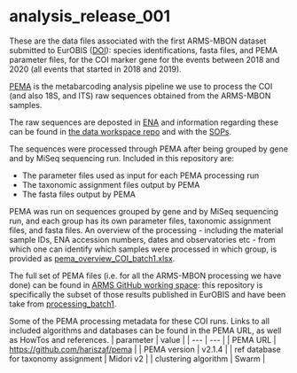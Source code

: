 # analysis_release_001

These are the data files associated with the first ARMS-MBON dataset submitted to EurOBIS ([DOI](https://doi.org/10.14284/620)): species identifications, fasta files, and PEMA parameter files, for the COI marker gene for the events between 2018 and 2020 (all events that started in 2018 and 2019).  

[PEMA](https://github.com/hariszaf/pema) is the metabarcoding analysis pipeline we use to process the COI (and also 18S, and ITS) raw sequences obtained from the ARMS-MBON samples. 

The raw sequences are deposted in [ENA](https://www.ebi.ac.uk/ena/browser/home) and information regarding these can be found in [the data workspace repo](https://github.com/arms-mbon/data_workspace/tree/main/qualitycontrolled_data) and with the [SOPs](https://github.com/arms-mbon/documentation/tree/main/standard_operating_procedures). 

The sequences were processed through PEMA after being grouped by gene and by MiSeq sequencing run. Included in this repository are:
* The parameter files used as input for each PEMA processing run
* The taxonomic assignment files output by PEMA
* The fasta files output by PEMA

PEMA was run on sequences grouped by gene and by MiSeq sequencing run, and each group has its own parameter files, taxonomic assignment files, and fasta files. An overview of the processing - including the material sample IDs, ENA accession numbers, dates and observatories etc - from which one can identify which samples were processed in which group, is provided as [pema_overview_COI_batch1.xlsx](https://github.com/arms-mbon/analysis_release_001/blob/main/pema_overview_COI_batch1.xlsx). 

The full set of PEMA files (i.e. for all the ARMS-MBON processing we have done) can be found in [ARMS GitHub working space](https://github.com/arms-mbon/data_workspace/tree/main/analysis_data/from_pema): this repository is specifically the subset of those results published in EurOBIS and have been take from [processing_batch1](https://github.com/arms-mbon/data_workspace/tree/main/analysis_data/from_pema/processing_batch1).

Some of the PEMA processing metadata for these COI runs. Links to all included algorithms and databases can be found in the PEMA URL, as well as HowTos and references.
| parameter | value |
| --- | --- | 
| PEMA URL | https://github.com/hariszaf/pema | 
| PEMA version | v2.1.4 | 
| ref database for taxonomy assignment | Midori v2 | 
| clustering algorithm | Swarm | 




